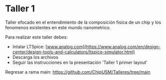 # Taller 1
Taller efocado en el entendimiento de la composición fisica de un chip y los fenomenos existentes en este mundo nanometrico.

Para realizar este taller debes:
- Intalar LTSpice: [www.analog.com](https://www.analog.com/en/design-center/design-tools-and-calculators/ltspice-simulator.html)
- Descarga los archivos
- Seguir las instrucciones en la presentación 'Taller 1 primer layout'

Regresar a rama main: https://github.com/ChipUSM/Talleres/tree/main
